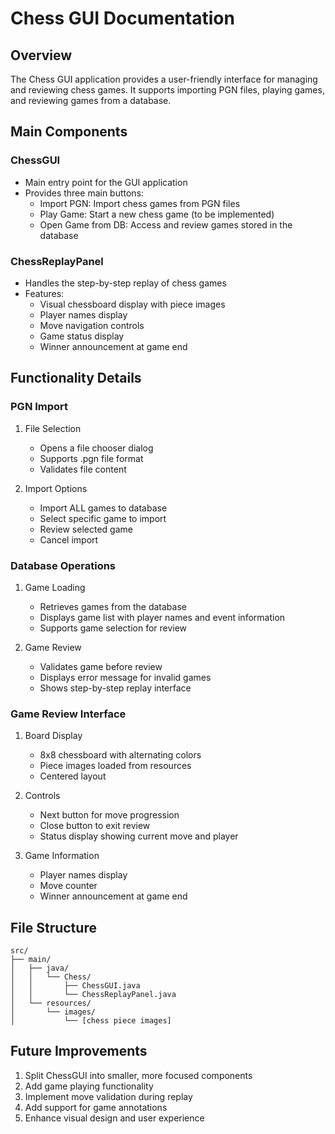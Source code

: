 # Chess GUI Documentation

## Overview
The Chess GUI application provides a user-friendly interface for managing and reviewing chess games. It supports importing PGN files, playing games, and reviewing games from a database.

## Main Components

### ChessGUI
- Main entry point for the GUI application
- Provides three main buttons:
  - Import PGN: Import chess games from PGN files
  - Play Game: Start a new chess game (to be implemented)
  - Open Game from DB: Access and review games stored in the database

### ChessReplayPanel
- Handles the step-by-step replay of chess games
- Features:
  - Visual chessboard display with piece images
  - Player names display
  - Move navigation controls
  - Game status display
  - Winner announcement at game end

## Functionality Details

### PGN Import
1. File Selection
   - Opens a file chooser dialog
   - Supports .pgn file format
   - Validates file content

2. Import Options
   - Import ALL games to database
   - Select specific game to import
   - Review selected game
   - Cancel import

### Database Operations
1. Game Loading
   - Retrieves games from the database
   - Displays game list with player names and event information
   - Supports game selection for review

2. Game Review
   - Validates game before review
   - Displays error message for invalid games
   - Shows step-by-step replay interface

### Game Review Interface
1. Board Display
   - 8x8 chessboard with alternating colors
   - Piece images loaded from resources
   - Centered layout

2. Controls
   - Next button for move progression
   - Close button to exit review
   - Status display showing current move and player

3. Game Information
   - Player names display
   - Move counter
   - Winner announcement at game end

## File Structure
```
src/
├── main/
│   ├── java/
│   │   └── Chess/
│   │       ├── ChessGUI.java
│   │       └── ChessReplayPanel.java
│   └── resources/
│       └── images/
│           └── [chess piece images]
```

## Future Improvements
1. Split ChessGUI into smaller, more focused components
2. Add game playing functionality
3. Implement move validation during replay
4. Add support for game annotations
5. Enhance visual design and user experience 